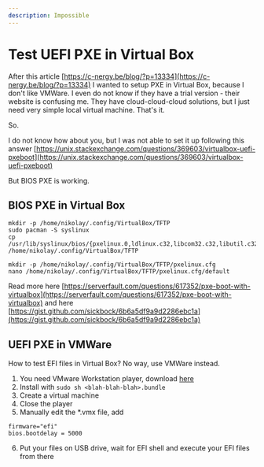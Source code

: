 ```yaml
---
description: Impossible
---
```


# Test UEFI PXE in Virtual Box

After this article [https://c-nergy.be/blog/?p=13334](https://c-nergy.be/blog/?p=13334) I wanted to setup PXE in Virtual Box, because I don't like VMWare. I even do not know if they have a trial version - their website is confusing me. They have cloud-cloud-cloud solutions, but I just need very simple local virtual machine. That's it.

So.

I do not know how about you, but I was not able to set it up following this answer [https://unix.stackexchange.com/questions/369603/virtualbox-uefi-pxeboot](https://unix.stackexchange.com/questions/369603/virtualbox-uefi-pxeboot)

But BIOS PXE is working.

## BIOS PXE in Virtual Box

```
mkdir -p /home/nikolay/.config/VirtualBox/TFTP
sudo pacman -S syslinux
cp /usr/lib/syslinux/bios/{pxelinux.0,ldlinux.c32,libcom32.c32,libutil.c32,vesamenu.c32} /home/nikolay/.config/VirtualBox/TFTP

mkdir -p /home/nikolay/.config/VirtualBox/TFTP/pxelinux.cfg
nano /home/nikolay/.config/VirtualBox/TFTP/pxelinux.cfg/default
```

Read more here [https://serverfault.com/questions/617352/pxe-boot-with-virtualbox](https://serverfault.com/questions/617352/pxe-boot-with-virtualbox) and here [https://gist.github.com/sickbock/6b6a5df9a9d2286ebc1a](https://gist.github.com/sickbock/6b6a5df9a9d2286ebc1a)

## UEFI PXE in VMWare

How to test EFI files in Virtual Box? No way, use VMWare instead.

1. You need VMware Workstation player, download [here](https://customerconnect.vmware.com/downloads/details?downloadGroup=WKST-PLAYER-1702\&productId=1377#product\_downloads)&#x20;
2. Install with `sudo sh <blah-blah-blah>.bundle`
3. Create a virtual machine
4. Close the player
5. Manually edit the \*.vmx file, add

```
firmware="efi"
bios.bootdelay = 5000
```

6. Put your files on USB drive, wait for EFI shell and execute your EFI files from there
